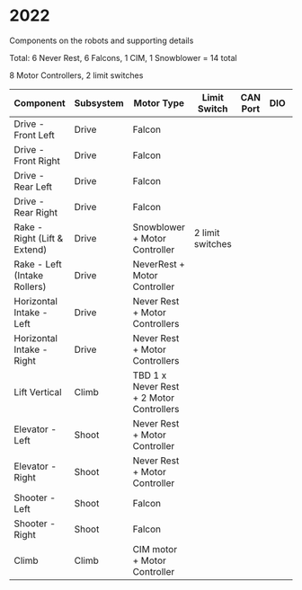 # 2022

Components on the robots and supporting details

Total:
6 Never Rest, 6 Falcons, 1 CIM, 1 Snowblower = 14 total

8 Motor Controllers, 2 limit switches

| Component | Subsystem | Motor Type | Limit Switch | CAN Port | DIO | PWM | Notes |
| --------- | ---------- | ---------- | ------------ | -------- | ----| --- | ----- |
| Drive - Front Left    | Drive | Falcon
| Drive - Front Right    | Drive | Falcon
| Drive - Rear Left    | Drive |Falcon
| Drive - Rear Right    | Drive |Falcon
| Rake - Right (Lift & Extend) | Drive |Snowblower + Motor Controller | 2 limit switches  
| Rake - Left (Intake Rollers)  | Drive |NeverRest + Motor Controller
| Horizontal Intake - Left   | Drive |Never Rest + Motor Controllers
| Horizontal Intake - Right  | Drive |Never Rest + Motor Controllers
| Lift Vertical      | Climb | TBD  1 x Never Rest + 2 Motor Controllers 
| Elevator - Left | Shoot| Never Rest + Motor Controller
| Elevator - Right | Shoot | Never Rest + Motor Controller
| Shooter - Left  | Shoot | Falcon
| Shooter - Right  | Shoot| Falcon
| Climb   | Climb|  CIM motor + Motor Controller

